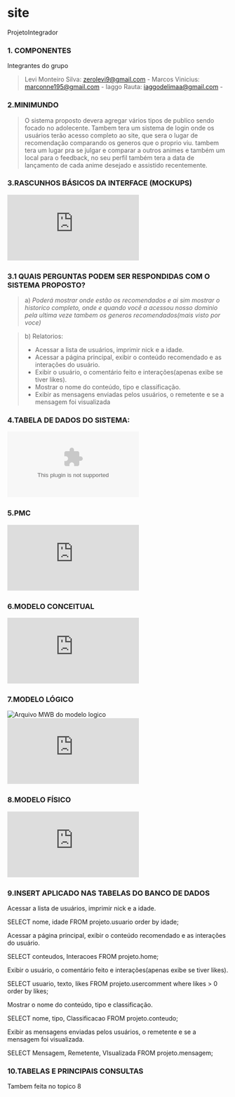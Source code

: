 # site
ProjetoIntegrador

### 1. COMPONENTES<br>
Integrantes do grupo
>Levi Monteiro Silva: zerolevi9@gmail.com  -
>Marcos Vinicius: marconne195@gmail.com  -
>Iaggo Rauta: iaggodelimaa@gmail.com -


### 2.MINIMUNDO<br>
>O sistema proposto devera agregar vários tipos de publico sendo focado no adolecente. 
Tambem tera um sistema de login onde os usuários terão acesso completo ao site, 
que sera o lugar de recomendação comparando os generos que o proprio viu.
tambem tera um lugar pra se julgar e comparar a outros animes e também um local para
o feedback, no seu perfil também tera a data de lançamento de cada anime desejado 
e assistido recentemente.



### 3.RASCUNHOS BÁSICOS DA INTERFACE (MOCKUPS)<br>
![Arquivo PDF do Balsamiq](https://github.com/zerolevi9/site/blob/0394349fa49861f897039467584a532c5d78fb56/Balsamiq.pdf)



### 3.1 QUAIS PERGUNTAS PODEM SER RESPONDIDAS COM O SISTEMA PROPOSTO?<br>


>a)
*Poderá mostrar onde estão os recomendados e ai sim mostrar o historico completo,
onde e quando você a acessou nosso dominio pela ultima veze tambem os 
generos recomendados(mais visto por voce)*

>b)  Relatorios: <ul><li>Acessar a lista de usuários, imprimir nick e a idade.</li><li>Acessar a página principal, exibir o conteúdo recomendado e as interações do usuário.</li><li>Exibir o usuário, o comentário feito e interações(apenas exibe se tiver likes). </li><li>Mostrar o nome do conteúdo, tipo e classificação.</li><li>Exibir as mensagens enviadas pelos usuários, o remetente e se a mensagem foi visualizada</li></ul>

### 4.TABELA DE DADOS DO SISTEMA:<br>
![Arquivo xlsx tabela pedida](https://github.com/zerolevi9/site/blob/6b0c45c0b80c3e2d7052334239bbd0e8469c0ff6/tabelaPI.xlsx)



 ### 5.PMC<br>

![Arquivo PDF do PMC](https://github.com/zerolevi9/site/blob/b5ffdef523d0e70f660d2ce94b6d893d07128cba/Pmc%20(1).pdf)



### 6.MODELO CONCEITUAL<br>
![Arquivo PDF do modelo conceitual](https://github.com/zerolevi9/site/blob/d2edf20ce91f44ab687258b1a823aaf4ee5e6b8c/modeloConceitual.pdf)



### 7.MODELO LÓGICO<br>
![Arquivo MWB do modelo logico](https://github.com/zerolevi9/site/blob/f451c1e27c9fec63768ffe78d5f263387abc6ec9/Modelo%20Logico.mwb)
![Arquivo PDF do modelo logico](https://github.com/zerolevi9/site/blob/adbd3a296b66d0ced82da4b0faa539f3891a0d2d/ModeloLogico.pdf)



### 8.MODELO FÍSICO<br>
![Arquivo SQL do modelo  fisico](https://github.com/zerolevi9/site/blob/2ebc1333680d2b4e28e81c58bd5c573c7adca122/Projeto%20Integrador%20-%20Codigo%20POSTGRES.sql)



### 9.INSERT APLICADO NAS TABELAS DO BANCO DE DADOS<br>
Acessar a lista de usuários, imprimir nick e a idade.

SELECT nome, idade FROM projeto.usuario
order by idade;

Acessar a página principal, exibir o conteúdo recomendado e as interações do usuário.

SELECT conteudos, Interacoes FROM projeto.home;

Exibir o usuário, o comentário feito e interações(apenas exibe se tiver likes). 

SELECT usuario, texto, likes FROM projeto.usercomment where likes > 0
order by likes;

Mostrar o nome do conteúdo, tipo e classificação.

SELECT nome, tipo, Classificacao FROM projeto.conteudo;

Exibir as mensagens enviadas pelos usuários, o remetente e se a mensagem foi visualizada.

SELECT Mensagem, Remetente, VIsualizada FROM projeto.mensagem;



### 10.TABELAS E PRINCIPAIS CONSULTAS<br>
Tambem feita no topico 8
